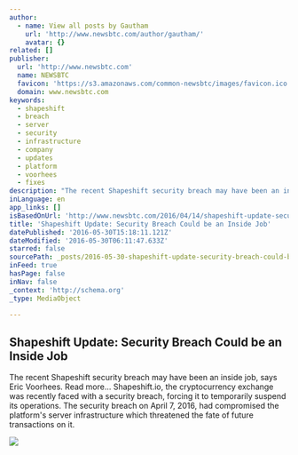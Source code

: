 ```yaml
---
author:
  - name: View all posts by Gautham
    url: 'http://www.newsbtc.com/author/gautham/'
    avatar: {}
related: []
publisher:
  url: 'http://www.newsbtc.com'
  name: NEWSBTC
  favicon: 'https://s3.amazonaws.com/common-newsbtc/images/favicon.ico'
  domain: www.newsbtc.com
keywords:
  - shapeshift
  - breach
  - server
  - security
  - infrastructure
  - company
  - updates
  - platform
  - voorhees
  - fixes
description: "The recent Shapeshift security breach may have been an inside job, says Eric Voorhees. Read more... Shapeshift.io, the cryptocurrency exchange was recently faced with a security breach, forcing it to temporarily suspend its operations. The security breach on April 7, 2016, had compromised the platform's server infrastructure which threatened the fate of future transactions on it."
inLanguage: en
app_links: []
isBasedOnUrl: 'http://www.newsbtc.com/2016/04/14/shapeshift-update-security-breach-may-inside-job/'
title: 'Shapeshift Update: Security Breach Could be an Inside Job'
datePublished: '2016-05-30T15:18:11.121Z'
dateModified: '2016-05-30T06:11:47.633Z'
starred: false
sourcePath: _posts/2016-05-30-shapeshift-update-security-breach-could-be-an-inside-job.md
inFeed: true
hasPage: false
inNav: false
_context: 'http://schema.org'
_type: MediaObject

---
```

<article style=""><h1>Shapeshift Update: Security Breach Could be an Inside Job</h1><p>The recent Shapeshift security breach may have been an inside job, says Eric Voorhees. Read more... Shapeshift.io, the cryptocurrency exchange was recently faced with a security breach, forcing it to temporarily suspend its operations. The security breach on April 7, 2016, had compromised the platform's server infrastructure which threatened the fate of future transactions on it.</p><img src="http://s3.amazonaws.com/main-newsbtc-images/2016/04/14112140/shapeshift.png" /></article>